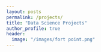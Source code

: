 ```yaml
---
layout: posts
permalink: /projects/
title: "Data Science Projects"
author_profile: true
header:
  image: "/images/fort point.png"
---
```



